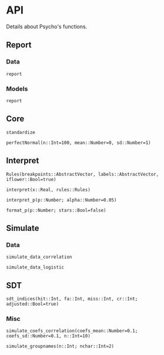 # API

Details about Psycho's functions.


## Report

### Data
```@docs
report
```

### Models

```@docs
report
```

## Core

```@docs
standardize
```

```@docs
perfectNormal(n::Int=100, mean::Number=0, sd::Number=1)
```

## Interpret

```@docs
Rules(breakpoints::AbstractVector, labels::AbstractVector, iflower::Bool=true)
```

```@docs
interpret(x::Real, rules::Rules)
```

```@docs
interpret_p(p::Number; alpha::Number=0.05)
```

```@docs
format_p(p::Number; stars::Bool=false)
```

## Simulate

### Data

```@docs
simulate_data_correlation
```

```@docs
simulate_data_logistic
```

## SDT

```@docs
sdt_indices(hit::Int, fa::Int, miss::Int, cr::Int; adjusted::Bool=true)
```

### Misc

```@docs
simulate_coefs_correlation(coefs_mean::Number=0.1; coefs_sd::Number=0.1, n::Int=10)
```

```@docs
simulate_groupnames(n::Int; nchar::Int=2)
```
